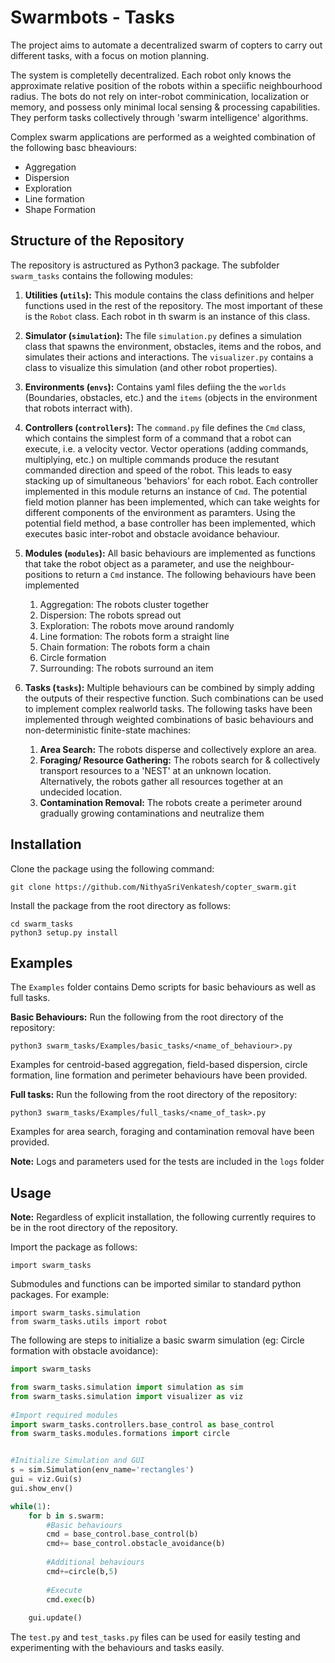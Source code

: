# Swarmbots - Tasks


The project aims to automate a decentralized swarm of copters to carry out different tasks, with a focus on motion planning.

The system is completelly decentralized. Each robot only knows the approximate relative position of the robots within a speciific neighbourhood radius. The bots do not rely on inter-robot comminication, localization or memory, and possess only minimal local sensing & processing capabilities. They perform tasks collectively through 'swarm intelligence' algorithms.

Complex swarm applications are performed as a weighted combination of the following basc bheaviours:

- Aggregation
- Dispersion
- Exploration
- Line formation
- Shape Formation

## Structure of the Repository
The repository is astructured as Python3 package. The subfolder ```swarm_tasks``` contains the following modules:

1. **Utilities (```utils```):** This module contains the class definitions and helper functions used in the rest of the repository. The most important of these is the ```Robot``` class. Each robot in th swarm is an instance of this class.

1. **Simulator (```simulation```):** The file ```simulation.py``` defines a simulation class that spawns the environment, obstacles, items and the robos, and simulates their actions and interactions. The ```visualizer.py``` contains a class to visualize this simulation (and other robot properties).
1. **Environments (```envs```):** Contains yaml files defiing the the ```worlds``` (Boundaries, obstacles, etc.) and the ```items``` (objects in the environment that robots interract with).

1. **Controllers (```controllers```):** The ```command.py``` file defines the ```Cmd``` class, which contains the simplest form of a command that a robot can execute, i.e. a velocity vector. Vector operations (adding commands, multiplying, etc.) on multiple commands produce the resutant commanded direction and speed of the robot. This leads to easy stacking up of simultaneous 'behaviors' for each robot.
Each controller implemented in this module returns an instance of ```Cmd```. The potential field motion planner has been implemented, which can take weights for different components of the environment as paramters. Using the potential field method, a base controller has been implemented, which executes basic inter-robot and obstacle avoidance behaviour. 

1. **Modules (```modules```):** All basic behaviours are implemented as functions that take the robot object as a parameter, and use the neighbour-positions to return a ```Cmd``` instance. The following behaviours have been implemented
    1. Aggregation: The robots cluster together 
    1. Dispersion: The robots spread out
    1. Exploration: The robots move around randomly
    1. Line formation: The robots form a straight line
    1. Chain formation: The robots form a chain
    1. Circle formation
    1. Surrounding: The robots surround an item
    
1. **Tasks (```tasks```):** Multiple behaviours can be combined by simply adding the outputs of their respective function. Such combinations can be used to implement complex realworld tasks. The following tasks have been implemented through weighted combinations of basic behaviours and non-deterministic finite-state machines:
    1. **Area Search:** The robots disperse and collectively explore an area.
    1. **Foraging/ Resource Gathering:** The robots search for & collectively transport resources to a 'NEST' at an unknown location. Alternatively, the robots gather all resources together at an undecided location.
    1. **Contamination Removal:** The robots create a perimeter around gradually growing contaminations and neutralize them
 
## Installation

Clone the package using the following command:

	git clone https://github.com/NithyaSriVenkatesh/copter_swarm.git
Install the package from the root directory as follows:

	cd swarm_tasks
	python3 setup.py install

## Examples
The ```Examples``` folder contains Demo scripts for basic behaviours as well as full tasks. 

**Basic Behaviours:** Run the following from the root directory of the repository:

	python3 swarm_tasks/Examples/basic_tasks/<name_of_behaviour>.py
	
Examples for centroid-based aggregation, field-based dispersion, circle formation, line formation and perimeter behaviours have been provided.

**Full tasks:** Run the following from the root directory of the repository:

	python3 swarm_tasks/Examples/full_tasks/<name_of_task>.py

Examples for area search, foraging and contamination removal have been provided.

**Note:** Logs and parameters used for the tests are included in the ```logs``` folder


## Usage
**Note:** Regardless of explicit installation, the following currently requires to be in the root directory of the repository.

Import the package as follows:

	import swarm_tasks

Submodules and functions can be imported similar to standard python packages. For example:

	import swarm_tasks.simulation
	from swarm_tasks.utils import robot

The following are steps to initialize a basic swarm simulation (eg: Circle formation with obstacle avoidance):

```python
import swarm_tasks

from swarm_tasks.simulation import simulation as sim
from swarm_tasks.simulation import visualizer as viz
	
#Import required modules
import swarm_tasks.controllers.base_control as base_control
from swarm_tasks.modules.formations import circle


#Initialize Simulation and GUI 
s = sim.Simulation(env_name='rectangles')
gui = viz.Gui(s)
gui.show_env()

while(1):
	for b in s.swarm:
		#Basic behaviours
		cmd = base_control.base_control(b)
		cmd+= base_control.obstacle_avoidance(b)
		
		#Additional behaviours
		cmd+=circle(b,5)
		
		#Execute
		cmd.exec(b)
		
	gui.update()
```	
The ```test.py``` and ```test_tasks.py``` files can be used for easily testing and experimenting with the behaviours and tasks easily.

